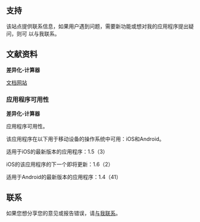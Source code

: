## 支持

该站点提供联系信息，如果用户遇到问题，需要新功能或想对我的应用程序提出疑问，则可
以与我联系。

## 文献资料

**差异化-计算器**

[文档网站](https://www.taketechease.com/differentiation/differentiation-calculator-zh-cn.html)

### 应用程序可用性

**差异化-计算器**

应用程序可用性。

该应用程序在以下用于移动设备的操作系统中可用：iOS和Android。

适用于iOS的最新版本的应用程序：1.5（3）

iOS的该应用程序的下一个即将更新：1.6（2）

适用于Android的最新版本的应用程序：1.4（41）

## 联系
如果您想分享您的意见或报告错误，请[与我联系](mailto:i.d.kosinska@gmail.com)。
